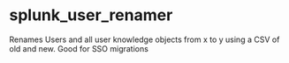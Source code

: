 # splunk_user_renamer
Renames Users and all user knowledge objects from x to y using a CSV of old and new. Good for SSO migrations
